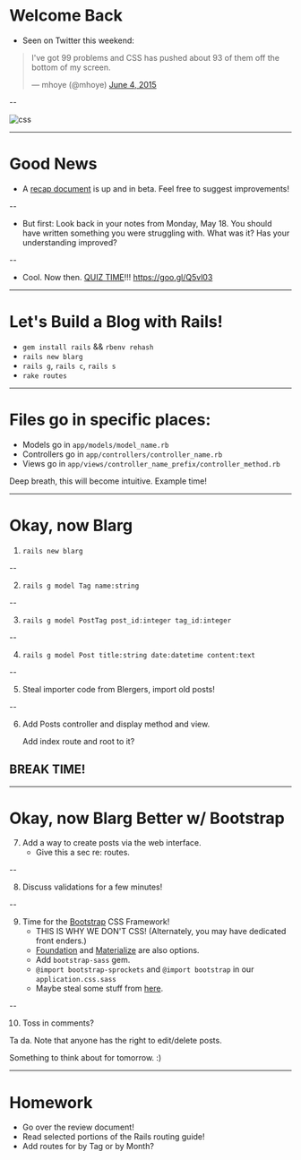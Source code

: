 # Welcome Back

* Seen on Twitter this weekend:

<blockquote class="twitter-tweet" lang="en"><p lang="en" dir="ltr">I&#39;ve got 99 problems and CSS has pushed about 93 of them off the bottom of my screen.</p>&mdash; mhoye (@mhoye) <a href="https://twitter.com/mhoye/status/606523811501109251">June 4, 2015</a></blockquote>

--

![css](http://www.latostadora.com/generados/tiendas/11070/dibujos/279390.jpg)

---

# Good News

* A [recap document][recap] is up and in beta. Feel free to suggest improvements!

--

* But first:
  Look back in your notes from Monday, May 18.
  You should have written something you were struggling with.
  What was it? Has your understanding improved?

--

* Cool. Now then. [QUIZ TIME][quiz]!!! https://goo.gl/Q5vl03

[quiz]: https://gist.github.com/redline6561/806abf544302ee455481
[recap]: https://github.com/TIY-ATL-ROR-2015-May/lectures/blob/master/week6-recap.md

---

# Let's Build a Blog with Rails!

* `gem install rails` && `rbenv rehash`
* `rails new blarg`
* `rails g`, `rails c`, `rails s`
* `rake routes`

---

# Files go in specific places:

* Models go in `app/models/model_name.rb`
* Controllers go in `app/controllers/controller_name.rb`
* Views go in `app/views/controller_name_prefix/controller_method.rb`

Deep breath, this will become intuitive. Example time!

---

# Okay, now Blarg

1. `rails new blarg`

--

2. `rails g model Tag name:string`

--

3. `rails g model PostTag post_id:integer tag_id:integer`

--

4. `rails g model Post title:string date:datetime content:text`

--

5. Steal importer code from Blergers, import old posts!

--

6. Add Posts controller and display method and view.

   Add index route and root to it?

## BREAK TIME!

---

# Okay, now Blarg Better w/ Bootstrap

7. Add a way to create posts via the web interface.
   * Give this a sec re: routes.

--

8. Discuss validations for a few minutes!

--

9. Time for the [Bootstrap][bootstrap] CSS Framework!
   * THIS IS WHY WE DON'T CSS! (Alternately, you may have dedicated front enders.)
   * [Foundation][foundation] and [Materialize][materialize] are also options.
   * Add `bootstrap-sass` gem.
   * `@import bootstrap-sprockets` and `@import bootstrap` in our `application.css.sass`
   * Maybe steal some stuff from [here][tealeaf].

--

10. Toss in comments?

Ta da. Note that anyone has the right to edit/delete posts.

Something to think about for tomorrow. :)

[tealeaf]: http://www.gotealeaf.com/blog/integrating-rails-and-bootstrap-part-2
[bootstrap]: http://getbootstrap.com/css/
[foundation]: http://foundation.zurb.com/
[materialize]: http://materializecss.com/

---

# Homework

* Go over the review document!
* Read selected portions of the Rails routing guide!
* Add routes for by Tag or by Month?
